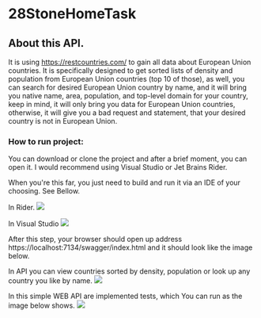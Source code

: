 # 28StoneHomeTask
## About this API.
It is using https://restcountries.com/ to gain all data about European Union countries. 
It is specifically designed to get sorted lists of density and population from European Union countries (top 10 of those), as well,
you can search for desired European Union country by name, and it will bring you native name, area, population, and top-level domain for your country,
keep in mind, it will only bring you data for European Union countries, otherwise, it will give you a bad request and statement, that your desired country is not in European Union.

### How to run project:
You can download or clone the project and after a brief moment, you can open it. I would recommend using Visual Studio or Jet Brains Rider.

When you're this far, you just need to build and run it via an IDE of your choosing. See Bellow.

In Rider.
<img src="https://i.ibb.co/ckKYFjW/RiderRun.png"/>

In Visual Studio
<img src="https://i.ibb.co/bKqW1Lx/VSRun.png"/>

After this step, your browser should open up address https://localhost:7134/swagger/index.html and it should look like the image below.

In API you can view countries sorted by density, population or look up any country you like by name.
<img src="https://i.ibb.co/b736Fjd/swagger.png"/>

In this simple WEB API are implemented tests, which You can run as the image below shows.
<img src="https://i.ibb.co/MVNnxch/tests.png"/>
